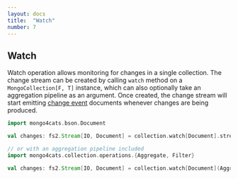 ```yaml
---
layout: docs
title:  "Watch"
number: 7
---
```


## Watch

Watch operation allows monitoring for changes in a single collection. The change stream can be created by calling `watch` method on a `MongoCollection[F, T]` instance, 
which can also optionally take an aggregation pipeline as an argument. Once created, the change stream will start emitting [change event](https://docs.mongodb.com/manual/reference/change-events/) documents whenever changes are being produced.

```scala
import mongo4cats.bson.Document

val changes: fs2.Stream[IO, Document] = collection.watch[Document].stream

// or with an aggregation pipeline included
import mongo4cats.collection.operations.{Aggregate, Filter}

val changes: fs2.Stream[IO, Document] = collection.watch[Document](Aggregate.matchBy(Filter.gte("amount", 100))).stream
```